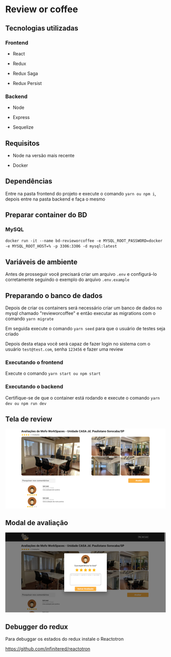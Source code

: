 # Review or coffee

## Tecnologias utilizadas

### Frontend

-   React

-   Redux

-   Redux Saga

-   Redux Persist

### Backend

-   Node

-   Express

-   Sequelize

## Requisitos

-   Node na versão mais recente

-   Docker

## Dependências

Entre na pasta frontend do projeto e execute o comando `yarn ou npm i`, depois entre na pasta backend e faça o mesmo

## Preparar container do BD

### MySQL

`docker run -it --name bd-revieworcoffee -e MYSQL_ROOT_PASSWORD=docker -e MYSQL_ROOT_HOST=% -p 3306:3306 -d mysql:latest`

## Variáveis de ambiente

Antes de prosseguir você precisará criar um arquivo `.env` e configurá-lo corretamente seguindo o exemplo do arquivo `.env.example`

## Preparando o banco de dados

Depois de criar os containers será necessário criar um banco de dados no mysql chamado "revieworcoffee" e então executar as migrations com o comando `yarn migrate`

Em seguida execute o comando `yarn seed` para que o usuário de testes seja criado

Depois desta etapa você será capaz de fazer login no sistema com o usuário `test@test.com`, senha `123456` e fazer uma review

### Executando o frontend

Execute o comando `yarn start ou npm start`

### Executando o backend

Certifique-se de que o container está rodando e execute o comando `yarn dev ou npm run dev`

## Tela de review

![](./.github/reviews-list.png)

## Modal de avaliação

![](./.github/reviews-dialog.png)

## Debugger do redux

Para debuggar os estados do redux instale o Reactotron

https://github.com/infinitered/reactotron
